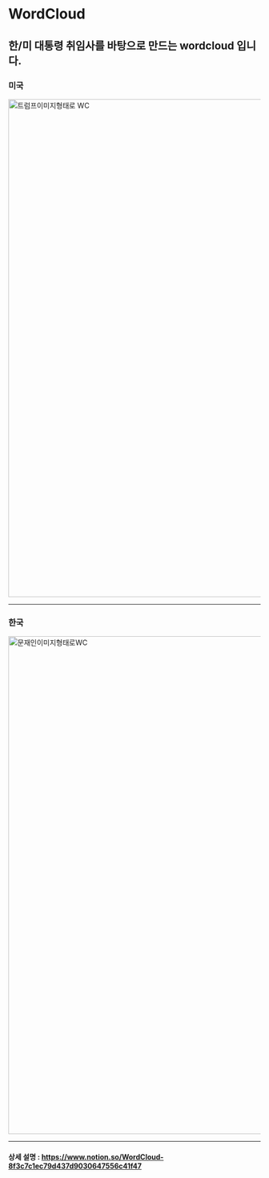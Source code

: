 # WordCloud

## 한/미 대통령 취임사를 바탕으로 만드는 wordcloud 입니다. 

### 미국

<img width="992" alt="트럼프이미지형태로 WC" src="https://user-images.githubusercontent.com/41437682/102872303-df6f9080-4482-11eb-8976-232be82e8f6d.png">

---

### 한국

<img width="992" alt="문재인이미지형태로WC" src="https://user-images.githubusercontent.com/41437682/102872417-fe6e2280-4482-11eb-823b-1d4729c97e7a.png">

---

#### 상세 설명 : https://www.notion.so/WordCloud-8f3c7c1ec79d437d9030647556c41f47
